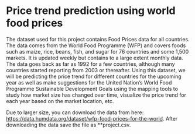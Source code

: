 # Price trend prediction using world food prices

The dataset used for this project contains Food Prices data for all countries. The data comes from the World Food Programme (WFP) and covers foods such as maize, rice, beans, fish, and sugar for 76 countries and some 1,500 markets. It is updated weekly but contains to a large extent monthly data. The data goes back as far as 1992 for a few countries, although many countries started reporting from 2003 or thereafter.
Using this dataset, we will be predicting the price trend for different countries for the upcoming year as well as make suggestions for the United Nation’s World Food Programme Sustainable Development Goals using the mapping tools to study how market size has changed over time, visualize the price trend for each year based on the market location, etc. 

Due to larger size, you can download the data from here: https://data.humdata.org/dataset/wfp-food-prices-for-the-world. After downloading the data save the file as **project.csv.


